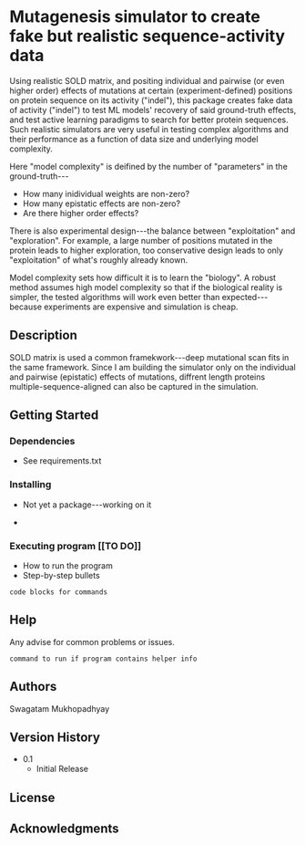 # Mutagenesis simulator to create fake but realistic sequence-activity data 

Using realistic SOLD matrix, and positing individual and pairwise (or even higher order) effects of mutations at certain (experiment-defined) positions on protein sequence on its activity ("indel"), this package creates fake data of activity ("indel") to test ML models' recovery of said ground-truth effects, and test active learning paradigms to search for better protein sequences. Such realistic simulators are very useful in testing complex algorithms and their performance as a function of data size and underlying model complexity. 

Here "model complexity" is deifined by the number of "parameters" in the ground-truth---
* How many inidividual weights are non-zero?
* How many epistatic effects are non-zero?
* Are there higher order effects?

There is also experimental design---the balance between "exploitation" and "exploration". For example, a large number of positions mutated in the protein leads to higher exploration, too conservative design leads to only "exploitation" of what's roughly already known. 

Model complexity sets how difficult it is to learn the "biology". A robust method assumes high model complexity so that if the biological reality is simpler, the tested algorithms will work even better than expected---because experiments are expensive and simulation is cheap. 


## Description

SOLD matrix is used a common framekwork---deep mutational scan fits in the same framework. Since I am building the simulator only on the individual and pairwise (epistatic) effects of mutations, diffrent length proteins multiple-sequence-aligned can also be captured in the simulation.   

## Getting Started

### Dependencies

* See requirements.txt 

### Installing

* Not yet a package---working on it

* 
### Executing program [[TO DO]] 

* How to run the program
* Step-by-step bullets
```
code blocks for commands
```

## Help

Any advise for common problems or issues.
```
command to run if program contains helper info
```

## Authors

Swagatam Mukhopadhyay 


## Version History

* 0.1
    * Initial Release

## License


## Acknowledgments

